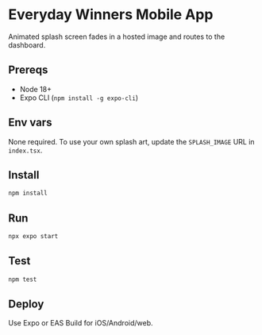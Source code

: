 # Everyday Winners Mobile App

Animated splash screen fades in a hosted image and routes to the dashboard.

## Prereqs
- Node 18+
- Expo CLI (`npm install -g expo-cli`)

## Env vars
None required. To use your own splash art, update the `SPLASH_IMAGE` URL in `index.tsx`.

## Install
```bash
npm install
```

## Run
```bash
npx expo start
```

## Test
```bash
npm test
```

## Deploy
Use Expo or EAS Build for iOS/Android/web.
